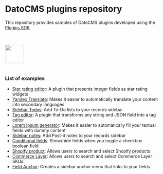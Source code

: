 # DatoCMS plugins repository

This repository provides samples of DatoCMS plugins developed using the [Plugins SDK](https://www.datocms.com/docs/building-plugins/sdk-reference).

<br /><br />
<a href="https://www.datocms.com/">
  <img src="https://www.datocms.com/images/full_logo.svg" height="60">
</a>
<br /><br />


### List of examples

- [Star rating editor](https://github.com/datocms/plugins/tree/master/star-rating-editor/): A plugin that presents integer fields as star rating widgets
- [Yandex Translate](https://github.com/datocms/plugins/tree/master/yandex-translate/): Makes it easier to automatically translate your content into secondary languages
- [Sidebar Todos](https://github.com/datocms/plugins/tree/master/todo-list/): Add To-Do lists to your records sidebar
- [Tag editor](https://github.com/datocms/plugins/tree/master/tag-editor/): A plugin that transforms any string and JSON field into a tag editor
- [Lorem ipsum generator](https://github.com/datocms/plugins/tree/master/lorem-ipsum/): Makes it easier to automatically fill your textual fields with dummy content
- [Sidebar notes](https://github.com/datocms/plugins/tree/master/notes/): Add Post-it notes to your records sidebar
- [Conditional fields](https://github.com/datocms/plugins/tree/master/conditional-fields/): Show/hide fields when you toggle a checkbox boolean field
- [Shopify product](https://github.com/datocms/plugins/tree/master/shopify-product/): Allows users to search and select Shopify products
- [Commerce Layer](https://github.com/datocms/plugins/tree/master/commercelayer/): Allows users to search and select Commerce Layer SKUs
- [Field Anchor](https://github.com/datocms/plugins/tree/master/field-anchor-menu/): Creates a sidebar anchor menu that links to your fields
